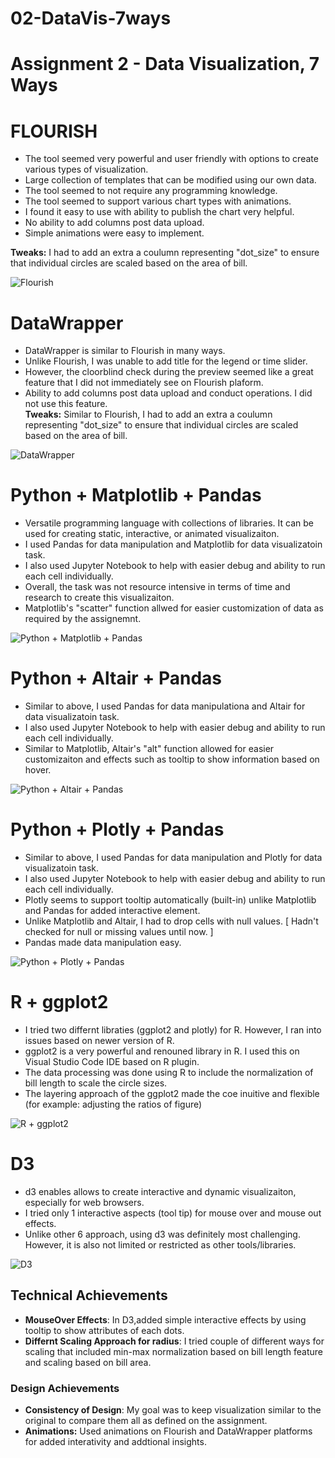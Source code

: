 # 02-DataVis-7ways

Assignment 2 - Data Visualization, 7 Ways  
===

# FLOURISH

- The tool seemed very powerful and user friendly with options to create various types of visualization. 
- Large collection of templates that can be modified using our own data. 
- The tool seemed to not require any programming knowledge. 
- The tool seemed to support various chart types with animations. 
- I found it easy to use with ability to publish the chart very helpful. 
- No ability to add columns post data upload.
- Simple animations were easy to implement.  


**Tweaks:** I had to add an extra a coulumn representing "dot_size" to ensure that individual circles are scaled based on the area of bill. 

![Flourish](img/Flourish_Penglings_Data.png)

# DataWrapper
- DataWrapper is similar to Flourish in many ways. 
- Unlike Flourish, I was unable to add title for the legend or time slider. 
- However, the cloorblind check during the preview seemed like a great feature that I did not immediately see on Flourish plaform. 
- Ability to add columns post data upload and conduct operations. I did not use this feature.  
**Tweaks:** Similar to Flourish, I had to add an extra a coulumn representing "dot_size" to ensure that individual circles are scaled based on the area of bill. 

![DataWrapper](img/Datawrapper.png)

# Python + Matplotlib + Pandas
- Versatile programming language with collections of libraries. It can be used for creating static, interactive, or animated visualizaiton. 
- I used Pandas for data manipulation and Matplotlib for data visualizatoin task. 
- I also used Jupyter Notebook to help with easier debug and ability to run each cell individually. 
- Overall, the task was not resource intensive in terms of time and research to create this visualizaiton. 
- Matplotlib's "scatter" function allwed for easier customization of data as required by the assignemnt. 

![Python + Matplotlib + Pandas](img/Matplotlib.png)


# Python + Altair + Pandas
- Similar to above, I used Pandas for data manipulationa and Altair for data visualizatoin task. 
- I also used Jupyter Notebook to help with easier debug and ability to run each cell individually. 
- Similar to Matplotlib, Altair's "alt" function allowed for easier customizaiton and effects such as tooltip to show information based on hover. 

![Python + Altair + Pandas](img/Altair.png)

# Python + Plotly + Pandas
- Similar to above, I used Pandas for data manipulation and Plotly for data visualizatoin task. 
- I also used Jupyter Notebook to help with easier debug and ability to run each cell individually. 
- Plotly seems to support tooltip automatically (built-in) unlike Matplotlib and Pandas for added interactive element. 
- Unlike Matplotlib and Altair, I had to drop cells with null values. [ Hadn't checked for null or missing values until now. ]
- Pandas made data manipulation easy. 

![Python + Plotly + Pandas](img/Plotly_Python.png)



# R + ggplot2
- I tried two differnt libraties (ggplot2 and plotly) for R. However, I ran into issues based on newer version of R. 
- ggplot2 is a very powerful and renouned library in R. I used this on Visual Studio Code IDE based on R plugin. 
- The data processing was done using R to include the normalization of bill length to scale the circle sizes. 
- The layering approach of the ggplot2 made the coe inuitive and flexible (for example: adjusting the ratios of figure)

![R + ggplot2](img/ggplot2.png)


# D3
- d3 enables allows to create interactive and dynamic visualizaiton, especially for web browsers. 
- I tried only 1 interactive aspects (tool tip) for mouse over and mouse out effects. 
- Unlike other 6 approach, using d3 was definitely most challenging. However, it is also not limited or restricted as other tools/libraries.  


![D3](img/D3.png)


## Technical Achievements
- **MouseOver Effects**: In D3,added simple interactive effects by using tooltip to show attributes of each dots. 
- **Differnt Scaling Approach for radius**: I tried couple of different ways for scaling that included min-max normalization based on bill length feature and scaling based on bill area. 

### Design Achievements
- **Consistency of Design**: My goal was to keep visualization similar to the original to compare them all as defined on the assignment. 
- **Animations:**  Used animations on Flourish and DataWrapper platforms for added interativity and addtional insights. 